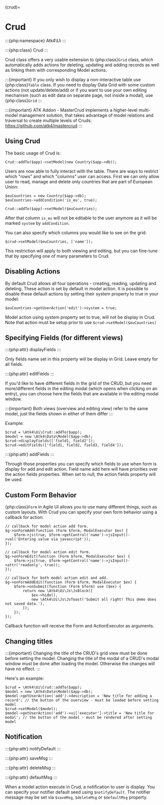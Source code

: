 (crud)=

# Crud

:::{php:namespace} Atk4\Ui
:::

:::{php:class} Crud
:::

Crud class offers a very usable extension to {php:class}`Grid` class, which automatically adds actions for deleting,
updating and adding records as well as linking them with corresponding Model actions.

:::{important}
If you only wish to display a non-interactive table use {php:class}`Table` class. If you need to
display Data Grid with some custom actions (not update/delete/add) or if you want to use your own editing
mechanism (such as edit data on separate page, not inside a modal), use {php:class}`Grid`
:::

:::{important}
ATK Addon - MasterCrud implements a higher-level multi-model management solution, that takes
advantage of model relations and traversal to create multiple levels of Cruds: https://github.com/atk4/mastercrud
:::

## Using Crud

The basic usage of Crud is:

```
Crud::addTo($app)->setModel(new Country($app->db));
```

Users are now able to fully interact with the table. There are ways to restrict which "rows" and which "columns" user
can access. First we can only allow user to read, manage and delete only countries that are part of European Union:

```
$euCountries = new Country($app->db);
$euCountries->addCondition('is_eu', true);

Crud::addTo($app)->setModel($euCountries);
```

After that column `is_eu` will not be editable to the user anymore as it will be marked `system` by `addCondition`.

You can also specify which columns you would like to see on the grid:

```
$crud->setModel($euCountries, ['name']);
```

This restriction will apply to both viewing and editing, but you can fine-tune that by specifying one of many
parameters to Crud.

## Disabling Actions

By default Crud allows all four operations - creating, reading, updating and deleting. These action is set by default in model
action. It is possible to disable these default actions by setting their system property to true in your model:

```
$euCountries->getUserAction('edit')->system = true;
```

Model action using system property set to true, will not be display in Crud. Note that action must be setup prior to use
`$crud->setModel($euCountries)`

## Specifying Fields (for different views)

:::{php:attr} displayFields
:::

Only fields name set in this property will be display in Grid. Leave empty for all fields.

:::{php:attr} editFields
:::

If you'd like to have different fields in the grid of the CRUD, but you need more/different fields in the editing modal (which opens when clicking on an entry),
you can choose here the fields that are available in the editing modal window.

:::{important}
Both views (overview and editing view) refer to the same model, just the fields shown in either of them differ
:::

Example:

```
$crud = \Atk4\Ui\Crud::addTo($app);
$model = new \Atk4\Data\Model($app->db);
$crud->displayFields(['field1, field2']);
$crud->editFields(['field1, field2, field3, field4']);
```

:::{php:attr} addFields
:::

Through those properties you can specify which fields to use when form is display for add and edit action.
Field name add here will have priorities over the action fields properties. When set to null, the action fields property
will be used.

## Custom Form Behavior

{php:class}`Form` in Agile UI allows you to use many different things, such as custom layouts. With Crud you can
specify your own form behavior using a callback for action:

```
// callback for model action add form.
$g->onFormAdd(function (Form $form, ModalExecutor $ex) {
    $form->js(true, $form->getControl('name')->jsInput()->val('Entering value via javascript'));
});

// callback for model action edit form.
$g->onFormEdit(function (Form $form, ModalExecutor $ex) {
    $form->js(true, $form->getControl('name')->jsInput()->attr('readonly', true));
});

// callback for both model action edit and add.
$g->onFormAddEdit(function (Form $form, ModalExecutor $ex) {
    $form->onSubmit(function (Form $form) use ($ex) {
        return new \Atk4\Ui\Js\JsBlock([
            $ex->hide(),
            new \Atk4\Ui\Js\JsToast('Submit all right! This demo does not saved data.'),
        ]);
    });
});
```

Callback function will receive the Form and ActionExecutor as arguments.

## Changing titles

:::{important}
Changing the title of the CRUD's grid view must be done before setting the model.
Changing the title of the modal of a CRUD's modal window must be done after loading the model.
Otherwise the changes will have no effect.
:::

Here's an example:

```
$crud = \Atk4\Ui\Crud::addTo($app);
$model = new \Atk4\Data\Model($app->db);
$model->getUserAction('add')->description = 'New title for adding a record'; // the button of the overview - must be loaded before setting model
$crud->setModel($model);
$model->getUserAction('add')->ui['executor']->title = 'New title for modal'; // the button of the modal - must be rendered after setting model
```

## Notification

:::{php:attr} notifyDefault
:::

:::{php:attr} saveMsg
:::

:::{php:attr} deleteMsg
:::

:::{php:attr} defaultMsg
:::

When a model action execute in Crud, a notification to user is display. You can specify your notifier default seed using
`$notifyDefault`. The notifier message may be set via `$saveMsg`, `$deleteMsg` or `$defaultMsg` property.
